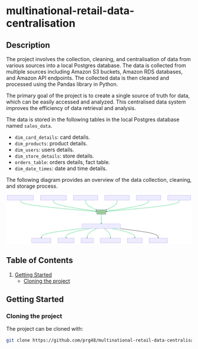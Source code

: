 # multinational-retail-data-centralisation
## Description
The project involves the collection, cleaning, and centralisation of data from various sources into a local Postgres database. The data is collected from multiple sources including Amazon S3 buckets, Amazon RDS databases, and Amazon API endpoints. The collected data is then cleaned and processed using the Pandas library in Python.

The primary goal of the project is to create a single source of truth for data, which can be easily accessed and analyzed. This centralised data system improves the efficiency of data retrieval and analysis.

The data is stored in the following tables in the local Postgres database named `sales_data`.
* `dim_card_details`: card details.
* `dim_products`: product details.
* `dim_users`: users details.
* `dim_store_details`: store details.
* `orders_table`: orders details, fact table.
* `dim_date_times`: date and time details.

The following diagram provides an overview of the data collection, cleaning, and storage process.

![data-centralisation-overview](images/data_centralisation.svg)

## Table of Contents
1. [Getting Started](#getting-started)
    - [Cloning the project](#cloning-the-project)

## Getting Started
### Cloning the project
The project can be cloned with:
```bash
git clone https://github.com/prg48/multinational-retail-data-centralisation.git
```
